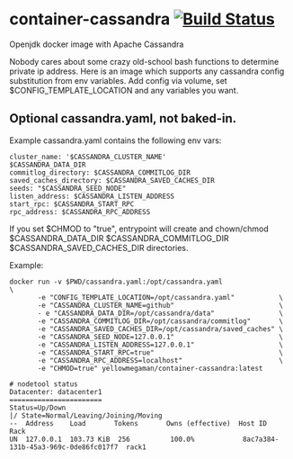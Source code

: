 # container-cassandra [![Build Status](https://cloud.drone.io/api/badges/yellowmegaman/container-cassandra/status.svg)](https://cloud.drone.io/yellowmegaman/container-cassandra)

Openjdk docker image with Apache Cassandra

Nobody cares about some crazy old-school bash functions to determine private ip address. Here is an image which supports any cassandra config substitution from env variables.
Add config via volume, set $CONFIG_TEMPLATE_LOCATION and any variables you want.

## Optional cassandra.yaml, not baked-in.

Example cassandra.yaml contains the following env vars:
```
cluster_name: '$CASSANDRA_CLUSTER_NAME'
$CASSANDRA_DATA_DIR
commitlog_directory: $CASSANDRA_COMMITLOG_DIR
saved_caches_directory: $CASSANDRA_SAVED_CACHES_DIR
seeds: "$CASSANDRA_SEED_NODE"
listen_address: $CASSANDRA_LISTEN_ADDRESS
start_rpc: $CASSANDRA_START_RPC
rpc_address: $CASSANDRA_RPC_ADDRESS
```

If you set $CHMOD to "true", entrypoint will create and chown/chmod $CASSANDRA_DATA_DIR $CASSANDRA_COMMITLOG_DIR $CASSANDRA_SAVED_CACHES_DIR directories.


Example:

```console
docker run -v $PWD/cassandra.yaml:/opt/cassandra.yaml                  \
	   -e "CONFIG_TEMPLATE_LOCATION=/opt/cassandra.yaml"           \
	   -e "CASSANDRA_CLUSTER_NAME=github"                          \
	   - e "CASSANDRA_DATA_DIR=/opt/cassandra/data"                \
	   -e "CASSANDRA_COMMITLOG_DIR=/opt/cassandra/commitlog"       \
	   -e "CASSANDRA_SAVED_CACHES_DIR=/opt/cassandra/saved_caches" \
	   -e "CASSANDRA_SEED_NODE=127.0.0.1"                          \
	   -e "CASSANDRA_LISTEN_ADDRESS=127.0.0.1"                     \
	   -e "CASSANDRA_START_RPC=true"                               \
	   -e "CASSANDRA_RPC_ADDRESS=localhost"                        \
	   -e "CHMOD=true" yellowmegaman/container-cassandra:latest
```

```
# nodetool status
Datacenter: datacenter1
=======================
Status=Up/Down
|/ State=Normal/Leaving/Joining/Moving
--  Address    Load       Tokens       Owns (effective)  Host ID                               Rack
UN  127.0.0.1  103.73 KiB  256          100.0%            8ac7a384-131b-45a3-969c-0de86fc017f7  rack1
```
